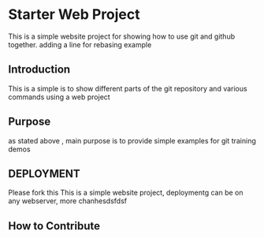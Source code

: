# Starter Web Project
This is a simple website project for showing how to use git and github together. adding a line for rebasing example

## Introduction
This is a simple is to show different parts of the git repository and various commands using a web project
## Purpose

as stated above , main purpose is to provide simple examples for git training demos
## DEPLOYMENT
Please fork this 
This is a simple website project, deploymentg can be on any webserver, more chanhesdsfdsf

## How to Contribute